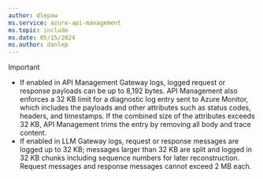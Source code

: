 ```yaml
---
author: dlepow
ms.service: azure-api-management
ms.topic: include
ms.date: 05/15/2024
ms.author: danlep
---
```


> [!IMPORTANT]
> * If enabled in API Management Gateway logs, logged request or response payloads can be up to 8,192 bytes. API Management also enforces a 32 KB limit for a diagnostic log entry sent to Azure Monitor, which includes the payloads and other attributes such as status codes, headers, and timestamps. If the combined size of the attributes exceeds 32 KB, API Management trims the entry by removing all body and trace content. 
> * If enabled in LLM Gateway logs, request or response messages are logged up to 32 KB; messages larger than 32 KB are split and logged in 32 KB chunks including sequence numbers for later reconstruction. Request messages and response messages cannot exceed 2 MB each.